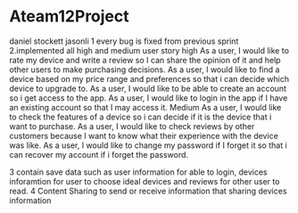# Ateam12Project
daniel stockett jasonli
1 every bug is fixed from previous sprint
2.implemented all high and medium user story
high
As a user, I would like to rate my device and write a review so I can share the opinion of it and help other users to make purchasing decisions.
As a user, I would like to find a device based on my price range and preferences so that i can decide which device to upgrade to.
As a user, I would like to be able to create an account so i get access to the app.
As a user, I would like to login in the app if I have an existing account so that I may access it.
Medium
As a user, I would like to check the features of a device so i can decide if it is the device that i want to purchase.
As a user, I would like to check reviews by other customers because I want to know what their experience with the device was like. 
As a user, I would like to change my password if I forget it so that i can recover my account if i forget the password.

3 contain save data such as user information for able to  login, devices inforamtion for user to choose ideal devices and reviews for other user to read.
4  Content Sharing to send or receive information that sharing devices information

